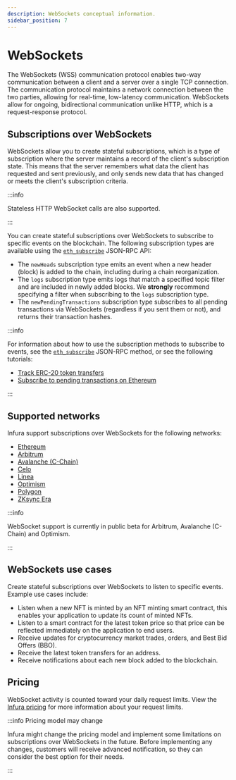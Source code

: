 ```yaml
---
description: WebSockets conceptual information.
sidebar_position: 7
---
```


# WebSockets

The WebSockets (WSS) communication protocol enables two-way communication between a client and a server over a single TCP
connection. The communication protocol maintains a network connection between the two parties, allowing for real-time, low-latency
communication. WebSockets allow for ongoing, bidirectional communication unlike HTTP, which is a request-response protocol.

## Subscriptions over WebSockets

WebSockets allow you to create stateful subscriptions, which is a type of subscription where the server maintains a record
of the client's subscription state. This means that the server remembers what data the client has requested and sent
previously, and only sends new data that has changed or meets the client's subscription criteria.

:::info

Stateless HTTP WebSocket calls are also supported.

:::

You can create stateful subscriptions over WebSockets to subscribe to specific events on the blockchain. The following
subscription types are available using the [`eth_subscribe`](../reference/ethereum/json-rpc-methods/subscription-methods/eth_subscribe.mdx) JSON-RPC API:

- The `newHeads` subscription type emits an event when a new header (block) is added to the chain, including during a
  chain reorganization.
- The `logs` subscription type emits logs that match a specified topic filter and are included in newly added blocks.
  We **strongly** recommend specifying a filter when subscribing to the `logs` subscription type.
- The `newPendingTransactions` subscription type subscribes to all pending transactions via
  WebSockets (regardless if you sent them or not), and returns their transaction hashes.

:::info

For information about how to use the subscription methods to subscribe to events, see the [`eth_subscribe`](../reference/ethereum/json-rpc-methods/subscription-methods/eth_subscribe.mdx) JSON-RPC method, or see the following tutorials:

- [Track ERC-20 token transfers](../tutorials/ethereum/track-erc-20-token-transfers.md)
- [Subscribe to pending transactions on Ethereum](../tutorials/ethereum/subscribe-to-pending-transactions.md)

:::

## Supported networks

Infura support subscriptions over WebSockets for the following networks:

- [Ethereum](../reference/ethereum/index.md)
- [Arbitrum](../reference/arbitrum/index.md)
- [Avalanche (C-Chain)](../reference/avalanche-c-chain/index.md)
- [Celo](../reference/celo/index.md)
- [Linea](../reference/linea/index.md)
- [Optimism](../reference/optimism/index.md)
- [Polygon](../reference/polygon-pos/index.md)
- [ZKsync Era](../reference/zksync/index.md)

:::info

WebSocket support is currently in public beta for Arbitrum, Avalanche (C-Chain) and Optimism.

:::

## WebSockets use cases

Create stateful subscriptions over WebSockets to listen to specific events. Example use cases include:

- Listen when a new NFT is minted by an NFT minting smart contract, this enables your application to update its count of minted NFTs.
- Listen to a smart contract for the latest token price so that price can be reflected immediately on the application to end users.
- Receive updates for cryptocurrency market trades, orders, and Best Bid Offers (BBO).
- Receive the latest token transfers for an address.
- Receive notifications about each new block added to the blockchain.

## Pricing

WebSocket activity is counted toward your daily request limits. View the [Infura pricing](https://www.infura.io/pricing)
for more information about your request limits.

:::info Pricing model may change

Infura might change the pricing model and implement some limitations on subscriptions over WebSockets in the future. Before
implementing any changes, customers will receive advanced notification, so they can consider the best option for their needs.

:::
